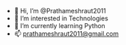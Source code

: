 - 👋 Hi, I’m @Prathameshraut2011
- 👀 I’m interested in Technologies 
- 🌱 I’m currently learning Python 
- 📫 prathameshraut2011@gmail.com 

<!---
Prathameshraut2011/Prathameshraut2011 is a ✨ special ✨ repository because its `README.md` (this file) appears on your GitHub profile.
You can click the Preview link to take a look at your changes.
--->
